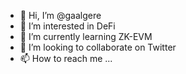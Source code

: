 - 👋 Hi, I’m @gaalgere
- 👀 I’m interested in DeFi
- 🌱 I’m currently learning ZK-EVM
- 💞️ I’m looking to collaborate on Twitter
- 📫 How to reach me ...

<!---
gaalgere/gaalgere is a ✨ special ✨ repository because its `README.md` (this file) appears on your GitHub profile.
You can click the Preview link to take a look at your changes.
--->
